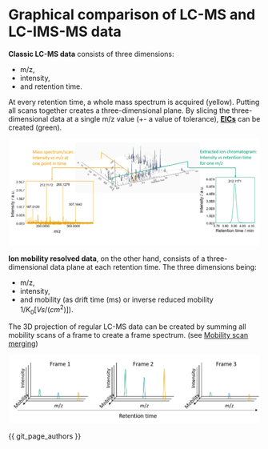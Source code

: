 # **Graphical comparison of LC-MS and LC-IMS-MS data**

**Classic LC-MS data** consists of three dimensions: 

- m/z, 
- intensity, 
- and retention time. 

At every retention time, a whole mass spectrum is acquired (yellow). 
Putting all scans together creates a three-dimensional plane. By slicing the three-dimensional data at a single m/z value (+- a value of tolerance),
[**EICs**](../../terminology/general-terminology.md#extracted-ion-chromatogram) can be created (green).

![lcmsdata](lcmsdataformat.png)

**Ion mobility resolved data**, on the other hand, consists of a three-dimensional data plane at each
retention time. 
The three dimensions being:

- m/z, 
- intensity,
- and mobility (as drift time (ms) or
inverse reduced mobility $1/K_0 [Vs/(cm^2)]$). 

The 3D projection of regular LC-MS data can be created
by summing all mobility scans of a frame to create a frame spectrum.
(see [Mobility scan merging](../../module_docs/featdet_mobility_scan_merging/mobility-scan-merging.md))

![lcimsmsdata](lcimsmsdataformat.png)

{{ git_page_authors }}